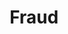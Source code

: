 ---
title: "Fraud"

categories: ['']

tags: ['Fraud']

arabic: ['الاحتيال']

publishers: ['معجم مصطلحات التعلم الآلي والتعلم العميق وعلم البيانات']

types: "word"

slug: ""
---